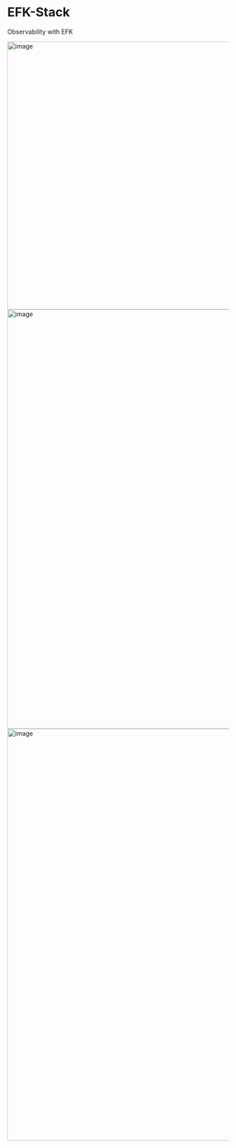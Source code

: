 # EFK-Stack
Observability with EFK

<img width="610" alt="image" src="https://github.com/user-attachments/assets/8db8c41e-bbbd-4fc9-8bdd-9a94c8b6a1c9" />

<img width="955" alt="image" src="https://github.com/user-attachments/assets/6682b8c2-e713-4a77-8ab5-5f2ddb83fcc0" />


<img width="938" alt="image" src="https://github.com/user-attachments/assets/769cd41b-bee2-418b-864a-33c21cf743fb" />
